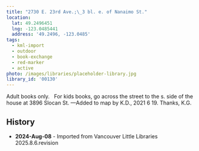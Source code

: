 ```yaml
---
title: "2730 E. 23rd Ave.;\_3 bl. e. of Nanaimo St."
location:
  lat: 49.2496451
  lng: -123.0485441
  address: '49.2496, -123.0485'
tags:
  - kml-import
  - outdoor
  - book-exchange
  - red-marker
  - active
photo: /images/libraries/placeholder-library.jpg
library_id: '00130'
---
```

Adult books only.  
For kids books, go across the street to the s. side of the house at 3896 Slocan St.
—Added to map by K.D., 2021 6 19. Thanks, K.G.

## History
- **2024-Aug-08** - Imported from Vancouver Little Libraries 2025.8.6.revision
